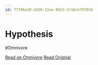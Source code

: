 ```yaml
---
id: 77706e38-d268-11ee-9b53-17a6ce70783d
---
```


# Hypothesis
#Omnivore

[Read on Omnivore](https://omnivore.app/me/hypothesis-18dd6cb4315)
[Read Original](https://hypothes.is/a/QmBgVtJmEe6PhzNuV2sCqw)


